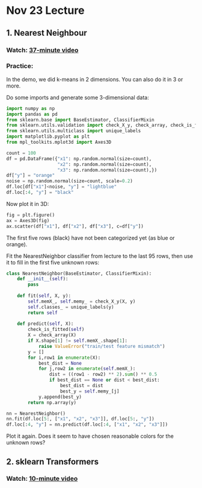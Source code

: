 # Nov 23 Lecture

## 1. Nearest Neighbour

### Watch: [37-minute video](https://youtu.be/OBIJ-Hbx2fs)

### Practice:

In the demo, we did k-means in 2 dimensions.  You can also do it in 3 or more.

Do some imports and generate some 3-dimensional data:

```python
import numpy as np
import pandas as pd
from sklearn.base import BaseEstimator, ClassifierMixin
from sklearn.utils.validation import check_X_y, check_array, check_is_fitted
from sklearn.utils.multiclass import unique_labels
import matplotlib.pyplot as plt
from mpl_toolkits.mplot3d import Axes3D

count = 100
df = pd.DataFrame({"x1": np.random.normal(size=count),
                   "x2": np.random.normal(size=count),
                   "x3": np.random.normal(size=count),})
df["y"] = "orange"
noise = np.random.normal(size=count, scale=0.2)
df.loc[df["x1"]<noise, "y"] = "lightblue"
df.loc[:4, "y"] = "black"
```

Now plot it in 3D:

```python
fig = plt.figure()
ax = Axes3D(fig)
ax.scatter(df["x1"], df["x2"], df["x3"], c=df["y"])
```

The first five rows (black) have not been categorized yet (as blue or
orange).

Fit the NearestNeighbor classifier from lecture to the last 95 rows, then use it to fill in the first five unknown rows:

```python
class NearestNeighbor(BaseEstimator, ClassifierMixin):
    def __init__(self):
        pass
    
    def fit(self, X, y):
        self.memX_, self.memy_ = check_X_y(X, y)
        self.classes_ = unique_labels(y)
        return self
    
    def predict(self, X):
        check_is_fitted(self)
        X = check_array(X)
        if X.shape[1] != self.memX_.shape[1]:
            raise ValueError("train/test feature mismatch")
        y = []
        for i,row1 in enumerate(X):
            best_dist = None
            for j,row2 in enumerate(self.memX_):
                dist = ((row1 - row2) ** 2).sum() ** 0.5
                if best_dist == None or dist < best_dist:
                    best_dist = dist
                    best_y = self.memy_[j]
            y.append(best_y)
        return np.array(y)

nn = NearestNeighbor()
nn.fit(df.loc[5:, ["x1", "x2", "x3"]], df.loc[5:, "y"])
df.loc[:4, "y"] = nn.predict(df.loc[:4, ["x1", "x2", "x3"]])
```

Plot it again.  Does it seem to have chosen reasonable colors for the
unknown rows?

## 2. sklearn Transformers

### Watch: [10-minute video](https://youtu.be/kvEqgpUJaVc)
